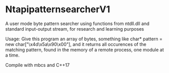 # NtapipatternsearcherV1

A user mode byte pattern searcher using functions from ntdll.dll and standard input-output stream, for research and learning purposes

Usage:
Give this program an array of bytes, something like char* pattern = new char["\x4d\x5a\x90\x00"], and it returns all occurences of the matching pattern, found in the memory of a remote process, one module at a time.

Compile with mbcs and C++17
